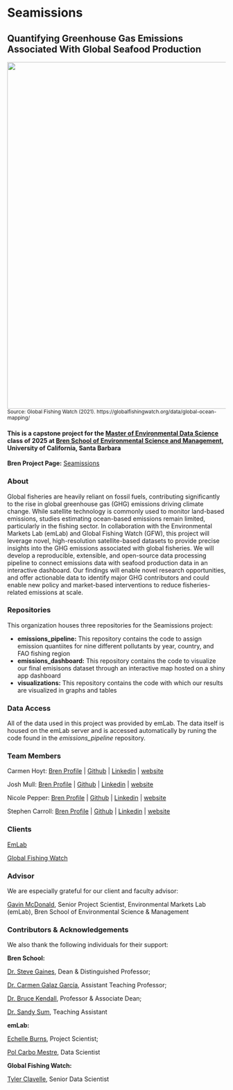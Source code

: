 # Seamissions
## Quantifying Greenhouse Gas Emissions Associated With Global Seafood Production

<img src="https://globalfishingwatch.org/wp-content/uploads/global_ocean_mapping_2017_2021_banner-1.webp" width="800"/>

<sub>
Source: Global Fishing Watch (2021). https://globalfishingwatch.org/data/global-ocean-mapping/
</sub>

#### This is a capstone project for the [Master of Environmental Data Science](https://bren.ucsb.edu/masters-programs/master-environmental-data-science) class of 2025 at [Bren School of Environmental Science and Management](https://bren.ucsb.edu/), University of California, Santa Barbara

**Bren Project Page:** [Seamissions](https://bren.ucsb.edu/projects/quantifying-greenhouse-gas-emissions-associated-global-seafood-production)

### About
Global fisheries are heavily reliant on fossil fuels, contributing significantly to the rise in global greenhouse gas (GHG) emissions driving climate change. While satellite technology is commonly used to monitor land-based emissions, studies estimating ocean-based emissions remain limited, particularly in the fishing sector. In collaboration with the Environmental Markets Lab (emLab) and Global Fishing Watch (GFW), this project will leverage novel, high-resolution satellite-based datasets to provide precise insights into the GHG emissions associated with global fisheries. We will develop a reproducible, extensible, and open-source data processing pipeline to connect emissions data with seafood production data in an interactive dashboard. Our findings will enable novel research opportunities, and offer actionable data to identify major GHG contributors and could enable new policy and market-based interventions to reduce fisheries-related emissions at scale.

### Repositories
This organization houses three repositories for the Seamissions project:
 - **emissions_pipeline:** This repository contains the code to assign emission quantiites for nine different pollutants by year, country, and FAO fishing region
 - **emissions_dashboard:** This repository contains the code to visualize our final emisisons dataset through an interactive map hosted on a shiny app dashboard
 - **visualizations:** This repository contains the code with which our results are visualized in graphs and tables

### Data Access

All of the data used in this project was provided by emLab. The data itself is housed on the emLab server and is accessed automatically by runing the code found in the *emissions_pipeline* repository.

### Team Members
Carmen Hoyt: [Bren Profile](https://bren.ucsb.edu/people/carmen-hoyt) | [Github](https://github.com/orgs/Seamissions/people/ceh58) | [Linkedin](https://www.linkedin.com/in/carmen-hoyt-952272153/) | [website](https://ceh58.github.io/)

Josh Mull: [Bren Profile](https://bren.ucsb.edu/people/joshua-mull) | [Github](https://github.com/orgs/Seamissions/people/llumj) | [Linkedin](https://www.linkedin.com/in/joshua-mull-046a7832b/) | [website](https://llumj.github.io/)

Nicole Pepper: [Bren Profile](https://bren.ucsb.edu/people/nicole-pepper) | [Github](https://github.com/orgs/Seamissions/people/nicolelpepper) | [Linkedin](https://www.linkedin.com/in/nicole-pepper/) | [website](https://nicolelpepper.github.io/)

Stephen Carroll: [Bren Profile](https://bren.ucsb.edu/people/stephen-carroll) | [Github](https://github.com/orgs/Seamissions/people/stephenccodes) | [Linkedin](https://www.linkedin.com/in/stephen-carroll-754b5191/) | [website](https://stephenccodes.github.io/)

### Clients
[EmLab](https://github.com/emlab-ucsb)

[Global Fishing Watch](https://globalfishingwatch.org/)

### Advisor

We are especially grateful for our client and faculty advisor:

[Gavin McDonald](https://github.com/gmcdonald-sfg), Senior Project Scientist, Environmental Markets Lab (emLab), Bren School of Environmental Science & Management

### Contributors & Acknowledgements 

We also thank the following individuals for their support:

**Bren School:**

[Dr. Steve Gaines](https://bren.ucsb.edu/people/steve-gaines), Dean & Distinguished Professor; 

[Dr. Carmen Galaz García](https://bren.ucsb.edu/people/carmen-galaz-garcia-0), Assistant Teaching Professor; 

[Dr. Bruce Kendall](https://bren.ucsb.edu/people/bruce-kendall), Professor & Associate Dean;

[Dr. Sandy Sum](https://bren.ucsb.edu/people/sandy-sum), Teaching Assistant 

**emLab:** 

[Echelle Burns](https://emlab.ucsb.edu/about/our-team/echelle-burns), Project Scientist; 

[Pol Carbo Mestre](https://emlab.ucsb.edu/about/our-team/pol-carbo-mestre), Data Scientist

**Global Fishing Watch:** 

[Tyler Clavelle](https://globalfishingwatch.org/tyler-clavelle/), Senior Data Scientist

